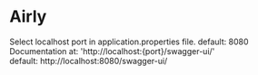 # Airly
Select localhost port in application.properties file. default: 8080 <br/>
Documentation at: 'http://localhost:{port}/swagger-ui/' <br/>
default: ht<span>tp://local</span>host:8080/swagger-ui/
